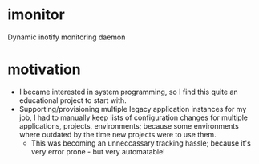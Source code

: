 # imonitor
Dynamic inotify monitoring daemon

# motivation
- I became interested in system programming, so I find this quite an educational project to start with. 
- Supporting/provisioning multiple legacy application instances for my job, I had to manually keep lists of configuration changes for multiple applications, projects, environments; because some environments where outdated by the time new projects were to use them.
  - This was becoming an unneccassary tracking hassle; because it's very error prone - but very automatable!
